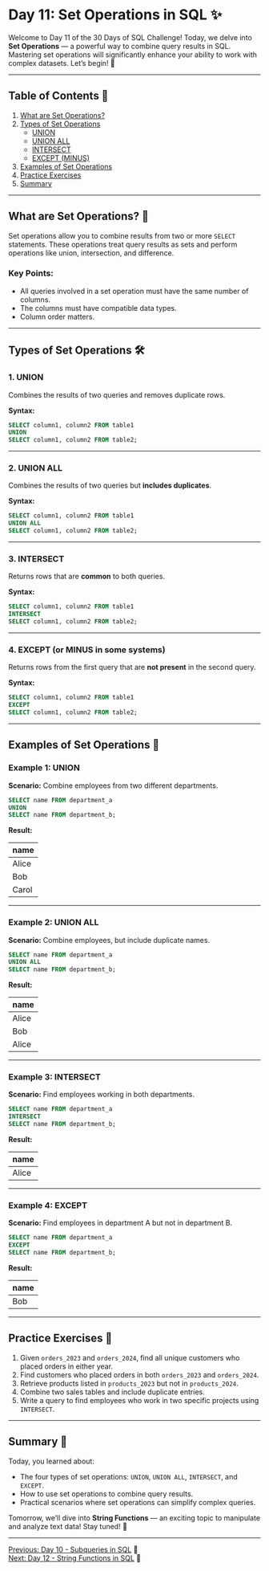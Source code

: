 # Day 11: Set Operations in SQL ✨

Welcome to Day 11 of the 30 Days of SQL Challenge! Today, we delve into **Set Operations** — a powerful way to combine query results in SQL. Mastering set operations will significantly enhance your ability to work with complex datasets. Let’s begin! 🚀

---

## Table of Contents 📖

1. [What are Set Operations?](#what-are-set-operations-)
2. [Types of Set Operations](#types-of-set-operations-)
   - [UNION](#1-union)
   - [UNION ALL](#2-union-all)
   - [INTERSECT](#3-intersect)
   - [EXCEPT (MINUS)](#4-except-or-minus-in-some-systems)
3. [Examples of Set Operations](#examples-of-set-operations-)
4. [Practice Exercises](#practice-exercises-)
5. [Summary](#summary-)

---

## What are Set Operations? 🔎

Set operations allow you to combine results from two or more `SELECT` statements. These operations treat query results as sets and perform operations like union, intersection, and difference.

### Key Points:

- All queries involved in a set operation must have the same number of columns.
- The columns must have compatible data types.
- Column order matters.

---

## Types of Set Operations 🛠

### 1. UNION

Combines the results of two queries and removes duplicate rows.

**Syntax:**
```sql
SELECT column1, column2 FROM table1
UNION
SELECT column1, column2 FROM table2;
```

---

### 2. UNION ALL

Combines the results of two queries but **includes duplicates**.

**Syntax:**
```sql
SELECT column1, column2 FROM table1
UNION ALL
SELECT column1, column2 FROM table2;
```

---

### 3. INTERSECT

Returns rows that are **common** to both queries.

**Syntax:**
```sql
SELECT column1, column2 FROM table1
INTERSECT
SELECT column1, column2 FROM table2;
```

---

### 4. EXCEPT (or MINUS in some systems)

Returns rows from the first query that are **not present** in the second query.

**Syntax:**
```sql
SELECT column1, column2 FROM table1
EXCEPT
SELECT column1, column2 FROM table2;
```

---

## Examples of Set Operations 🔢

### Example 1: UNION

**Scenario:** Combine employees from two different departments.

```sql
SELECT name FROM department_a
UNION
SELECT name FROM department_b;
```

**Result:**

| name     |
|----------|
| Alice    |
| Bob      |
| Carol    |

---

### Example 2: UNION ALL

**Scenario:** Combine employees, but include duplicate names.

```sql
SELECT name FROM department_a
UNION ALL
SELECT name FROM department_b;
```

**Result:**

| name     |
|----------|
| Alice    |
| Bob      |
| Alice    |

---

### Example 3: INTERSECT

**Scenario:** Find employees working in both departments.

```sql
SELECT name FROM department_a
INTERSECT
SELECT name FROM department_b;
```

**Result:**

| name     |
|----------|
| Alice    |

---

### Example 4: EXCEPT

**Scenario:** Find employees in department A but not in department B.

```sql
SELECT name FROM department_a
EXCEPT
SELECT name FROM department_b;
```

**Result:**

| name     |
|----------|
| Bob      |

---

## Practice Exercises 🔧

1. Given `orders_2023` and `orders_2024`, find all unique customers who placed orders in either year.
2. Find customers who placed orders in both `orders_2023` and `orders_2024`.
3. Retrieve products listed in `products_2023` but not in `products_2024`.
4. Combine two sales tables and include duplicate entries.
5. Write a query to find employees who work in two specific projects using `INTERSECT`.

---

## Summary 🏁

Today, you learned about:

- The four types of set operations: `UNION`, `UNION ALL`, `INTERSECT`, and `EXCEPT`.
- How to use set operations to combine query results.
- Practical scenarios where set operations can simplify complex queries.

Tomorrow, we’ll dive into **String Functions** — an exciting topic to manipulate and analyze text data! Stay tuned! 🚀

---

[Previous: Day 10 - Subqueries in SQL](../Day-10%20Subqueries%20in%20SQL/Day-10_Subqueries_in_SQL.md) 🔼  
[Next: Day 12 - String Functions in SQL](../Day-12%20String%20Functions%20in%20SQL/Day-12_String_Functions_in_SQL.md) 🔽


